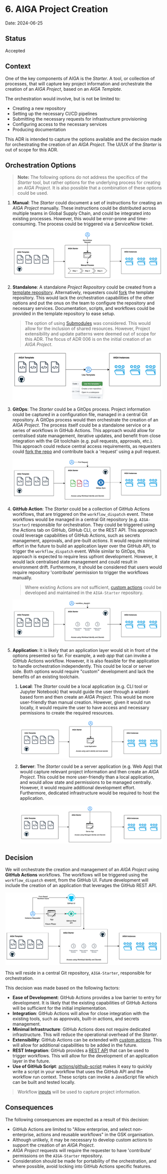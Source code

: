 # 6. AIGA Project Creation

Date: 2024-06-25

## Status

Accepted

## Context

One of the key components of AIGA is the *Starter*. A tool, or collection of processes, that will capture key project information and orchestrate the creation of an *AIGA Project*, based on an *AIGA Template*.

The orchestration would involve, but is not be limited to:

- Creating a new repository
- Setting up the necessary CI/CD pipelines
- Submitting the necessary requests for infrastructure provisioning
- Configuring access to the necessary services
- Producing documentation

This ADR is intended to capture the options available and the decision made for orchestrating the creation of an *AIGA Project*. The UI/UX of the *Starter* is out of scope for this ADR.

## Orchestration Options

> **Note:** The following options do not address the specifics of the *Starter* tool, but rather options for the underlying process for creating an *AIGA Project*. It is also possible that a combination of these options could be used.

1. **Manual**: The *Starter* could document a set of instructions for creating an *AIGA Project* manually. These instructions could be distributed across multiple teams in Global Supply Chain, and could be integrated into existing processes. However, this would be error-prone and time-consuming. The process could be triggered via a ServiceNow ticket.

    ![Manual](../assets/starter/manual.svg)

1. **Standalone**: A standalone *Project Repository* could be created from a [template repository](https://docs.github.com/en/repositories/creating-and-managing-repositories/creating-a-template-repository). Alternatively, requesters could [fork](https://docs.github.com/en/pull-requests/collaborating-with-pull-requests/working-with-forks/fork-a-repo) the template repository. This would lack the orchestration capabilities of the other options and put the onus on the team to configure the repository and necessary services. Documentation, scripts, and workflows could be provided in the template repository to ease setup.

    > The option of using [Submodules](https://git-scm.com/book/en/v2/Git-Tools-Submodules) was considered. This would allow for the inclusion of shared resources. However, Project extensibility and update patterns were deemed out of scope for this ADR. The focus of ADR 006 is on the initial creation of an *AIGA Project*.

    ![Standalone](../assets/starter/standalone.svg)

1. **GitOps**: The *Starter* could be a GitOps process. Project information could be captured in a configuration file, managed in a central Git repository. A GitOps process would then orchestrate the creation of an *AIGA Project*. The process itself could be a standalone service or a series of workflows in GitHub Actions. This approach would allow for centralised state management, iterative updates, and benefit from close integration with the Git toolchain (e.g. pull requests, approvals, etc.). This approach could reduce central access requirements, as requesters could [fork the repo](https://docs.github.com/en/pull-requests/collaborating-with-pull-requests/working-with-forks/fork-a-repo) and contribute back a 'request' using a pull request.

    ![GitOps](../assets/starter/gitops.svg)

1. **GitHub Action**: The *Starter* could be a collection of GitHub Actions workflows, that are triggered on the `workflow_dispatch` event. These workflows would be managed in a central Git repository (e.g. `AIGA-Starter`) responsible for orchestration. They could be triggered using the Actions tab on GitHub, GitHub CLI, or the REST API. This approach could leverage capabilities of GitHub Actions, such as secrets management, approvals, and pre-built *actions*. It would require minimal effort in the future to build an application layer over the GitHub API, to trigger the `workflow_dispatch` event. While similar to GitOps, this approach is expected to require less upfront development. However, it would lack centralised state management and could result in environment drift. Furthermore, it should be considered that users would require repository 'contribute' permission to trigger the workflows manually.

    > Where existing Actions are not sufficient, [custom actions](https://docs.github.com/en/actions/creating-actions/about-custom-actions) could be developed and maintained in the `AIGA-Starter` repository.

    ![GitHub Action](../assets/starter/github-actions.svg)

1. **Application:** It is likely that an application layer would sit in front of the options presented so far. For example, a *web app* that can invoke a GitHub Actions workflow. However, it is also feasible for the application to handle orchestration independently. This could be local or server side. Both options would require "custom" development and lack the benefits of an existing toolchain.

    1. **Local**: The *Starter* could be a local application (e.g. CLI tool or Jupyter Notebook) that would guide the user through a wizard-based form and then create an *AIGA Project*. This would be more user-friendly than manual creation. However, given it would run locally, it would require the user to have access and necessary permissions to create the required resources.

        ![Local App](../assets/starter/local-app.svg)

    1. **Server**: The *Starter* could be a server application (e.g. Web App) that would capture relevant project information and then create an *AIGA Project*. This could be more user-friendly than a local application, and would allow state and permissions to be managed centrally. However, it would require additional development effort. Furthermore, dedicated infrastructure would be required to host the application.

        ![Server App](../assets/starter/server-app.svg)

## Decision

We will orchestrate the creation and management of an *AIGA Project* using **GitHub Actions** workflows. The workflows will be triggered using the `workflow_dispatch` event, from the GitHub UI. Future development will include the creation of an application that leverages the GitHub REST API.

![GitHub Action](../assets/starter/github-actions-decision.svg)

This will reside in a central Git repository, `AIGA-Starter`, responsible for orchestration.

This decision was made based on the following factors:

- **Ease of Development**: GitHub Actions provides a low barrier to entry for development. It is likely that the existing capabilities of GitHub Actions will be sufficient for the initial implementation.
- **Integration**: GitHub Actions will allow for close integration with the existing tools, such as approvals, built-in actions, and secrets management.
- **Minimal Infrastructure**: GitHub Actions does not require dedicated infrastructure. This will reduce the operational overhead of the *Starter*.
- **Extensibility**: GitHub Actions can be extended with [custom actions](https://docs.github.com/en/actions/creating-actions/about-custom-actions). This will allow for additional capabilities to be added in the future.
- **REST Integration**: GitHub provides a [REST API](https://docs.github.com/en/rest) that can be used to trigger workflows. This will allow for the development of an application layer in the future.
- **Use of GitHub Script**: [actions/github-script](https://github.com/actions/github-script) makes it easy to quickly write a script in your workflow that uses the GitHub API and the workflow run context. These scripts can invoke a JavaScript file which can be built and tested locally.

> Workflow [inputs](https://docs.github.com/en/actions/using-workflows/workflow-syntax-for-github-actions#onworkflow_dispatchinputs) will be used to capture project information.

## Consequences

The following consequences are expected as a result of this decision:

- GitHub Actions are limited to "Allow enterprise, and select non-enterprise, actions and reusable workflows" in the GSK organisation.
- Although unlikely, it may be necessary to develop custom actions to support the creation of an *AIGA Project*.
- *AIGA Project* requests will require the requester to have 'contribute' permissions on the `AIGA-Starter` repository.
- Consideration should be made for portability of the orchestration, and where possible, avoid locking into GitHub Actions specific features.

